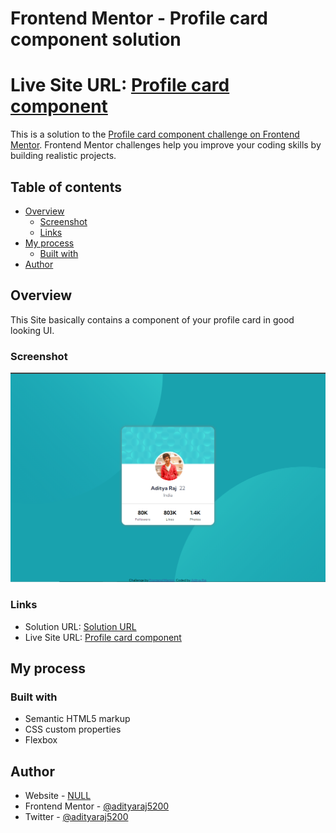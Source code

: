 # Frontend Mentor - Profile card component solution

# Live Site URL: [Profile card component](https://adityaraj5200-profile-card-component.netlify.app/)

This is a solution to the [Profile card component challenge on Frontend Mentor](https://www.frontendmentor.io/challenges/profile-card-component-cfArpWshJ). Frontend Mentor challenges help you improve your coding skills by building realistic projects. 

## Table of contents

- [Overview](#overview)
  - [Screenshot](#screenshot)
  - [Links](#links)
- [My process](#my-process)
  - [Built with](#built-with)
- [Author](#author)

## Overview

This Site basically contains a component of your profile card in good looking UI.


### Screenshot

![](./screenshot.png)

### Links

- Solution URL: [Solution URL](https://www.frontendmentor.io/solutions/responsive-page-using-html-css-but-with-my-picture-logo-and-my-name-MNuV7IZlj)
- Live Site URL: [Profile card component](https://adityaraj5200-profile-card-component.netlify.app/)

## My process

### Built with

- Semantic HTML5 markup
- CSS custom properties
- Flexbox

## Author

- Website - [NULL](https://www.your-site.com)
- Frontend Mentor - [@adityaraj5200](https://www.frontendmentor.io/profile/adityaraj5200)
- Twitter - [@adityaraj5200](https://www.twitter.com/adityaraj5200)
